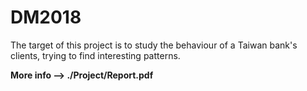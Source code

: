 # DM2018

The target of this project is to study the behaviour of a Taiwan bank's clients, trying to find interesting patterns.

**More info --> ./Project/Report.pdf**